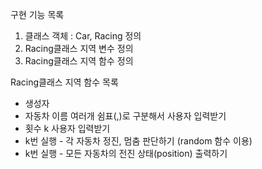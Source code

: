 구현 기능 목록
1. 클래스 객체 : Car, Racing 정의
2. Racing클래스 지역 변수 정의 
3. Racing클래스 지역 함수 정의 

Racing클래스 지역 함수 목록
- 생성자
- 자동차 이름 여러개 쉼표(,)로 구분해서 사용자 입력받기
- 횟수 k 사용자 입력받기
- k번 실행 - 각 자동차 정진, 멈춤 판단하기 (random 함수 이용)
- k번 실행 - 모든 자동차의 전진 상태(position) 출력하기
